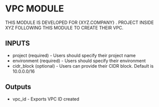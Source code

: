 # VPC MODULE
THIS MODULE IS DEVELOPED FOR {XYZ.COMPANY} . PROJECT INSIDE XYZ FOLLOWING THIS MODULE TO CREATE THEIR VPC.

## INPUTS
* project (required) - Users should specify their project name
* environment (required) - Users should specify their environment
* cidr_block (optional) - Users can provide their CIDR block. Default is 10.0.0.0/16
## Outputs
* vpc_id - Exports VPC ID created